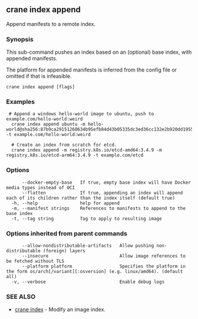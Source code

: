 ## crane index append

Append manifests to a remote index.

### Synopsis

This sub-command pushes an index based on an (optional) base index, with appended manifests.

The platform for appended manifests is inferred from the config file or omitted if that is infeasible.

```
crane index append [flags]
```

### Examples

```
 # Append a windows hello-world image to ubuntu, push to example.com/hello-world:weird
  crane index append ubuntu -m hello-world@sha256:87b9ca29151260634b95efb84d43b05335dc3ed36cc132e2b920dd1955342d20 -t example.com/hello-world:weird

  # Create an index from scratch for etcd.
  crane index append -m registry.k8s.io/etcd-amd64:3.4.9 -m registry.k8s.io/etcd-arm64:3.4.9 -t example.com/etcd
```

### Options

```
      --docker-empty-base   If true, empty base index will have Docker media types instead of OCI
      --flatten             If true, appending an index will append each of its children rather than the index itself (default true)
  -h, --help                help for append
  -m, --manifest strings    References to manifests to append to the base index
  -t, --tag string          Tag to apply to resulting image
```

### Options inherited from parent commands

```
      --allow-nondistributable-artifacts   Allow pushing non-distributable (foreign) layers
      --insecure                           Allow image references to be fetched without TLS
      --platform platform                  Specifies the platform in the form os/arch[/variant][:osversion] (e.g. linux/amd64). (default all)
  -v, --verbose                            Enable debug logs
```

### SEE ALSO

* [crane index](crane_index.md)	 - Modify an image index.

